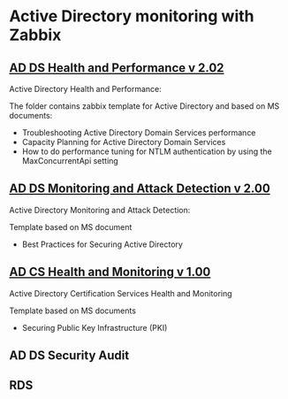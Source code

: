 # Active Directory monitoring with Zabbix  

## [AD DS Health and Performance v 2.02](https://github.com/NikonovAleksei/zabbix/wiki/AD-DS-Health-and-Performance)
Active Directory Health and Performance:

The folder contains zabbix template for Active Directory and based on MS documents:
- Troubleshooting Active Directory Domain Services performance
- Capacity Planning for Active Directory Domain Services
- How to do performance tuning for NTLM authentication by using the MaxConcurrentApi setting

## [AD DS Monitoring and Attack Detection v 2.00](https://github.com/NikonovAleksei/zabbix/wiki/AD-DS-Monitoring-and-Attack-Detection)
Active Directory Monitoring and Attack Detection:

Template based on MS document 
- Best Practices for Securing Active Directory

## [AD CS Health and Monitoring v 1.00](https://github.com/NikonovAleksei/zabbix/wiki/AD-CS-Health-and-Monitoring)
Active Directory Certification Services Health and Monitoring

Template based on MS documents
- Securing Public Key Infrastructure (PKI)

## AD DS Security Audit

## RDS
